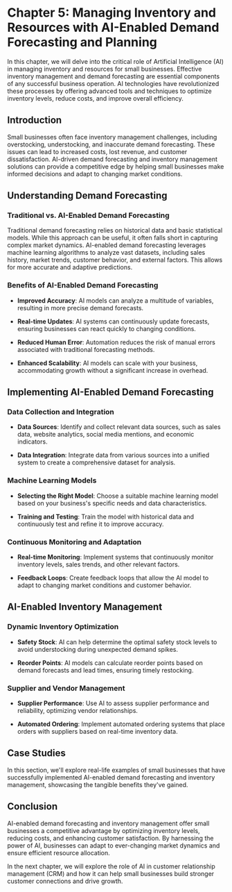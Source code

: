 Chapter 5: Managing Inventory and Resources with AI-Enabled Demand Forecasting and Planning
===========================================================================================

In this chapter, we will delve into the critical role of Artificial Intelligence (AI) in managing inventory and resources for small businesses. Effective inventory management and demand forecasting are essential components of any successful business operation. AI technologies have revolutionized these processes by offering advanced tools and techniques to optimize inventory levels, reduce costs, and improve overall efficiency.

Introduction
------------

Small businesses often face inventory management challenges, including overstocking, understocking, and inaccurate demand forecasting. These issues can lead to increased costs, lost revenue, and customer dissatisfaction. AI-driven demand forecasting and inventory management solutions can provide a competitive edge by helping small businesses make informed decisions and adapt to changing market conditions.

Understanding Demand Forecasting
--------------------------------

### Traditional vs. AI-Enabled Demand Forecasting

Traditional demand forecasting relies on historical data and basic statistical models. While this approach can be useful, it often falls short in capturing complex market dynamics. AI-enabled demand forecasting leverages machine learning algorithms to analyze vast datasets, including sales history, market trends, customer behavior, and external factors. This allows for more accurate and adaptive predictions.

### Benefits of AI-Enabled Demand Forecasting

* **Improved Accuracy**: AI models can analyze a multitude of variables, resulting in more precise demand forecasts.

* **Real-time Updates**: AI systems can continuously update forecasts, ensuring businesses can react quickly to changing conditions.

* **Reduced Human Error**: Automation reduces the risk of manual errors associated with traditional forecasting methods.

* **Enhanced Scalability**: AI models can scale with your business, accommodating growth without a significant increase in overhead.

Implementing AI-Enabled Demand Forecasting
------------------------------------------

### Data Collection and Integration

* **Data Sources**: Identify and collect relevant data sources, such as sales data, website analytics, social media mentions, and economic indicators.

* **Data Integration**: Integrate data from various sources into a unified system to create a comprehensive dataset for analysis.

### Machine Learning Models

* **Selecting the Right Model**: Choose a suitable machine learning model based on your business's specific needs and data characteristics.

* **Training and Testing**: Train the model with historical data and continuously test and refine it to improve accuracy.

### Continuous Monitoring and Adaptation

* **Real-time Monitoring**: Implement systems that continuously monitor inventory levels, sales trends, and other relevant factors.

* **Feedback Loops**: Create feedback loops that allow the AI model to adapt to changing market conditions and customer behavior.

AI-Enabled Inventory Management
-------------------------------

### Dynamic Inventory Optimization

* **Safety Stock**: AI can help determine the optimal safety stock levels to avoid understocking during unexpected demand spikes.

* **Reorder Points**: AI models can calculate reorder points based on demand forecasts and lead times, ensuring timely restocking.

### Supplier and Vendor Management

* **Supplier Performance**: Use AI to assess supplier performance and reliability, optimizing vendor relationships.

* **Automated Ordering**: Implement automated ordering systems that place orders with suppliers based on real-time inventory data.

Case Studies
------------

In this section, we'll explore real-life examples of small businesses that have successfully implemented AI-enabled demand forecasting and inventory management, showcasing the tangible benefits they've gained.

Conclusion
----------

AI-enabled demand forecasting and inventory management offer small businesses a competitive advantage by optimizing inventory levels, reducing costs, and enhancing customer satisfaction. By harnessing the power of AI, businesses can adapt to ever-changing market dynamics and ensure efficient resource allocation.

In the next chapter, we will explore the role of AI in customer relationship management (CRM) and how it can help small businesses build stronger customer connections and drive growth.
